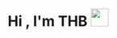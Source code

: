 <h1 align="center">Hi , I'm THB <img src="https://media.giphy.com/media/hvRJCLFzcasrR4ia7z/giphy.gif" width="35"></h1>
